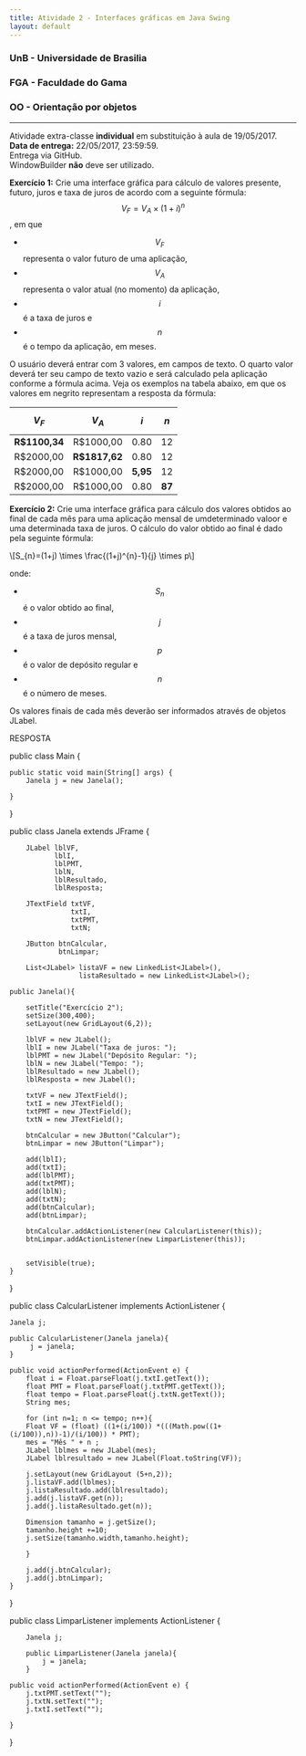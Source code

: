 ```yaml
---
title: Atividade 2 - Interfaces gráficas em Java Swing
layout: default
---
```


### UnB - Universidade de Brasilia
### FGA - Faculdade do Gama
### OO - Orientação por objetos
------

Atividade extra-classe **individual** em substituição à aula de 19/05/2017.  
**Data de entrega:** 22/05/2017, 23:59:59.  
Entrega via GitHub.  
WindowBuilder **não** deve ser utilizado. 


**Exercício 1:** Crie uma interface gráfica para cálculo de valores presente, futuro, juros e taxa de juros de acordo com a seguinte fórmula: 
$$V_{F} = V_{A} \times (1 + i)^{n}$$, em que 
* $$V_{F}$$ representa o valor futuro de uma aplicação,
* $$V_{A}$$ representa o valor atual (no momento) da aplicação, 
* $$i$$ é a taxa de juros e 
* $$n$$ é o tempo da aplicação, em meses.

O usuário deverá entrar com 3 valores, em campos de texto. O quarto valor deverá ter seu campo de texto vazio e será calculado pela aplicação conforme a fórmula acima. Veja os exemplos na tabela abaixo, em que os valores em negrito representam a resposta da fórmula:

|$$V_{F}$$    |$$V_{A}$$    |$$i$$     |$$n$$     |
|:-----------:|:-----------:|:--------:|:--------:|
|**R$1100,34**|R$1000,00    |0.80      |12        |
|R$2000,00    |**R$1817,62**|0.80      |12        |
|R$2000,00    |  R$1000,00  |**5,95**  |12        |
|R$2000,00    |  R$1000,00  |0.80      |**87**    |




**Exercício 2:** Crie uma interface gráfica para cálculo dos valores obtidos ao final de cada mês para uma aplicação mensal de umdeterminado valoor e uma determinada taxa de juros. O cálculo do valor obtido ao final é dado pela seguinte fórmula: 

\\[S_{n}=(1+j) \times \frac{(1+j)^{n}-1}{j} \times p\\]


onde: 

* $$S_{n}$$ é o valor obtido ao final, 
* $$j$$ é a taxa de juros mensal, 
* $$p$$ é o valor de depósito regular e 
* $$n$$ é o número de meses.


Os valores finais de cada mês deverão ser informados através de objetos JLabel. 

RESPOSTA 


public class Main {

	public static void main(String[] args) {
		Janela j = new Janela();
		
	}

}

public class Janela extends JFrame {

		JLabel lblVF,		    
			   lblI,
			   lblPMT,
			   lblN,
			   lblResultado,
			   lblResposta;
		
		JTextField txtVF,
				   txtI,
				   txtPMT,
				   txtN;
		
		JButton btnCalcular,
				btnLimpar;
		
		List<JLabel> listaVF = new LinkedList<JLabel>(),
					 listaResultado = new LinkedList<JLabel>();
	
	public Janela(){
		
		setTitle("Exercício 2");
		setSize(300,400);
		setLayout(new GridLayout(6,2));
		
		lblVF = new JLabel();
		lblI = new JLabel("Taxa de juros: ");
		lblPMT = new JLabel("Depósito Regular: ");
		lblN = new JLabel("Tempo: ");
		lblResultado = new JLabel();
		lblResposta = new JLabel();
		
		txtVF = new JTextField();
		txtI = new JTextField();
		txtPMT = new JTextField();
		txtN = new JTextField();
		
		btnCalcular = new JButton("Calcular");
		btnLimpar = new JButton("Limpar");

		add(lblI);
		add(txtI);
		add(lblPMT);
		add(txtPMT);
		add(lblN);
		add(txtN);
		add(btnCalcular);
		add(btnLimpar);	
		
		btnCalcular.addActionListener(new CalcularListener(this));	
		btnLimpar.addActionListener(new LimparListener(this));
		
		
		setVisible(true);
	}
}

public class CalcularListener implements ActionListener {

	Janela j;
	
	public CalcularListener(Janela janela){
		 j = janela;
	}
	
	public void actionPerformed(ActionEvent e) {
		float i = Float.parseFloat(j.txtI.getText());
		float PMT = Float.parseFloat(j.txtPMT.getText());
		float tempo = Float.parseFloat(j.txtN.getText());
		String mes;
		
		for (int n=1; n <= tempo; n++){
		Float VF = (float) ((1+(i/100)) *(((Math.pow((1+(i/100)),n))-1)/(i/100)) * PMT);
		mes = "Mês " + n ;
		JLabel lblmes = new JLabel(mes);
		JLabel lblresultado = new JLabel(Float.toString(VF));
		
		j.setLayout(new GridLayout (5+n,2));
		j.listaVF.add(lblmes);
		j.listaResultado.add(lblresultado);
		j.add(j.listaVF.get(n));
		j.add(j.listaResultado.get(n));
		
		Dimension tamanho = j.getSize();
		tamanho.height +=10;
		j.setSize(tamanho.width,tamanho.height);
		
		}
		
		j.add(j.btnCalcular);
		j.add(j.btnLimpar);
	}

}


public class LimparListener implements ActionListener {

		Janela j;
		
		public LimparListener(Janela janela){
			j = janela;
		}
		
	public void actionPerformed(ActionEvent e) {
		j.txtPMT.setText("");
		j.txtN.setText("");
		j.txtI.setText("");

	}

}
